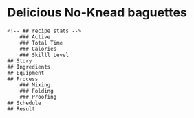 # Delicious No-Knead baguettes
    <!-- ## recipe stats -->
        ### Active
        ### Total Time
        ### Calories
        ### Skilll Level
    ## Story
    ## Ingredients
    ## Equipment
    ## Process
        ### Mixing
        ### Folding
        ### Proofing
    ## Schedule
    ## Result